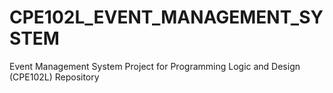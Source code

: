 # CPE102L_EVENT_MANAGEMENT_SYSTEM
Event Management System Project for Programming Logic and Design (CPE102L) Repository
